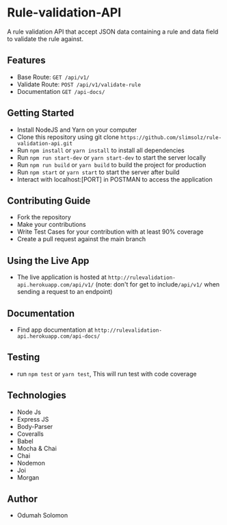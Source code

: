 # Rule-validation-API

A rule validation API that accept JSON data containing a rule and data field to validate the rule against.

## Features

- Base Route: `GET /api/v1/`
- Validate Route: `POST /api/v1/validate-rule`
- Documentation `GET /api-docs/`

## Getting Started

- Install NodeJS and Yarn on your computer
- Clone this repository using git clone `https://github.com/slimsolz/rule-validation-api.git`
- Run `npm install` or `yarn install` to install all dependencies
- Run `npm run start-dev` or `yarn start-dev` to start the server locally
- Run `npm run build` or `yarn build` to build the project for production
- Run `npm start` or `yarn start` to start the server after build
- Interact with localhost:[PORT] in POSTMAN to access the application

## Contributing Guide

- Fork the repository
- Make your contributions
- Write Test Cases for your contribution with at least 90% coverage
- Create a pull request against the main branch

## Using the Live App

- The live application is hosted at `http://rulevalidation-api.herokuapp.com/api/v1/` (note: don't for get to include`/api/v1/` when sending a request to an endpoint)

## Documentation

- Find app documentation at `http://rulevalidation-api.herokuapp.com/api-docs/`

## Testing

- run `npm test` or `yarn test`, This will run test with code coverage

## Technologies

- Node Js
- Express JS
- Body-Parser
- Coveralls
- Babel
- Mocha & Chai
- Chai
- Nodemon
- Joi
- Morgan

## Author

- Odumah Solomon
